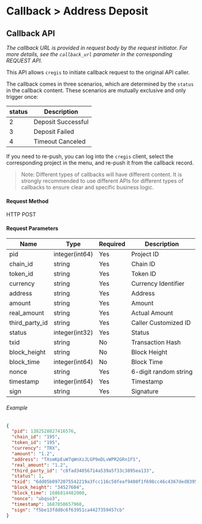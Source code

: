 # Callback > Address Deposit

## Callback API

_The callback URL is provided in request body by the request initiator. For more details, see the `callback_url` parameter in the corresponding REQUEST API._

This API allows `cregis` to initiate callback request to the original API caller. 

The callback comes in three scenarios, which are determined by the `status` in the callback content. These scenarios are mutually exclusive and only trigger once:

| status | Description      |
| ------ | ---------------- |
| 2      | Deposit Successful |
| 3      | Deposit Failed     |
| 4      | Timeout Canceled   |

If you need to re-push, you can log into the `cregis` client, select the corresponding project in the menu, and re-push it from the callback record.

> Note: Different types of callbacks will have different content. It is strongly recommended to use different APIs for different types of callbacks to ensure clear and specific business logic.

#### Request Method

HTTP POST

#### Request Parameters

| Name             | Type            | Required | Description         |
| ---------------- | --------------- | -------- | ------------------- |
| pid              | integer(int64)  | Yes      | Project ID          |
| chain_id         | string          | Yes      | Chain ID            |
| token_id         | string          | Yes      | Token ID            |
| currency         | string          | Yes      | Currency Identifier |
| address          | string          | Yes      | Address             |
| amount           | string          | Yes      | Amount              |
| real_amount      | string          | Yes      | Actual Amount       |
| third_party_id   | string          | Yes      | Caller Customized ID  |
| status           | integer(int32)  | Yes      | Status              |
| txid             | string          | No       | Transaction Hash    |
| block_height     | string          | No       | Block Height        |
| block_time       | integer(int64)  | No       | Block Time          |
| nonce            | string          | Yes      | 6-digit random string |
| timestamp        | integer(int64)  | Yes      | Timestamp           |
| sign             | string          | Yes      | Signature           |

###### Example

```json
{
  "pid": 1382528827416576,
  "chain_id": "195",
  "token_id": "195",
  "currency": "TRX",
  "amount": "1.2",
  "address": "TXsmKpEuW7qWnXzJLGP9eDLvWPR2GRn1FS",
  "real_amount": "1.2",
  "third_party_id": "c8fad34056714a539a5f33c3895ea133",
  "status": 1,
  "txid": "6dd05b0972075542219a3fcc116c58feaf9480f1f698cc46c4367ded83955cfd",
  "block_height": "34527604",
  "block_time": 1686814482000,
  "nonce": "ubqso3",
  "timestamp": 1687850657960,
  "sign": "f5be13fdd8c6f63951ca4427359457cb"
}
```